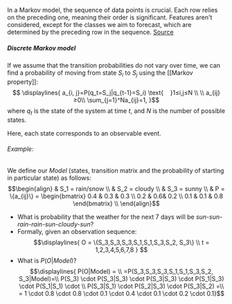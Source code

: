 In a Markov model, the sequence of data points is crucial. Each row relies on the preceding one, meaning their order is significant. Features aren't considered, except for the classes we aim to forecast, which are determined by the preceding row in the sequence.
[Source](https://youtu.be/cYjPUMAqIUo?si=PzkfNg6vbtQJez7Y)

##### Discrete Markov model
If we assume that the transition probabilities do not vary over time, we can find a probability of moving from state $S_i$ to $S_j$ using the [[Markov property]]: $$
\displaylines{
a_{i, j}=P(q_t=S_j|q_{t-1}=S_i) \text{‎‎‎ ‎ ‎ ‎ ‎}1≤i,j≤N \\ \\
a_{ij}≥0\\
\sum_{j=1}^Na_{ij}=1,
}$$where $q_t$ is the state of the system at time $t$, and $N$ is the number of possible states. 

Here, each state corresponds to an observable event.
###### Example:
We define our $Model$ (states, transition matrix and the probability of starting in particular state) as follows:
$$\begin{align}
& S_1 = rain/snow \\
& S_2 = cloudy \\
& S_3 = sunny \\
& P = \{a_{ij}\} = 
\begin{bmatrix}
0.4 & 0.3 & 0.3 \\
0.2 & 0.6& 0.2 \\
0.1 & 0.1 & 0.8
\end{bmatrix} \\
\end{align}$$
- What is probability that the weather for the next 7 days will be _sun-sun-rain-rain-sun-cloudy-sun_?
- Formally, given an observation sequence:
$$\displaylines{
	O = \{S_3,S_3,S_3,S_1,S_1,S_3,S_2, S_3\} \\
	t = 1,2,3,4,5,6,7,8
	}
	$$
- What is $P(O|Model)$?
$$\displaylines{
P(O|Model) = \\
=P(S_3,S_3,S_3,S_1,S_1,S_3,S_2, S_3|Model)=\\
P(S_3) 
\cdot P(S_3|S_3)
\cdot P(S_3|S_3)
\cdot P(S_1|S_3)
\cdot P(S_1|S_1)
\cdot \\
P(S_3|S_1)
\cdot P(S_2|S_3)
\cdot P(S_3|S_2)
=\\
= 1
\cdot 0.8
\cdot 0.8 
\cdot 0.1
\cdot 0.4
\cdot 0.1
\cdot 0.2
\cdot 0.1}$$